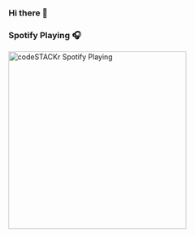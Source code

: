### Hi there 👋


### Spotify Playing 🎧
[<img src="https://erixm.vercel.app/api/spotify-playing" alt="codeSTACKr Spotify Playing" width="350" />](https://open.spotify.com/user/xhesi12)

<!--
**ErixM/ErixM** is a ✨ _special_ ✨ repository because its `README.md` (this file) appears on your GitHub profile.

Here are some ideas to get you started:

- 🔭 I’m currently working on ...
- 🌱 I’m currently learning ...
- 👯 I’m looking to collaborate on ...
- 🤔 I’m looking for help with ...
- 💬 Ask me about ...
- 📫 How to reach me: ...
- 😄 Pronouns: ...
- ⚡ Fun fact: ...
-->
